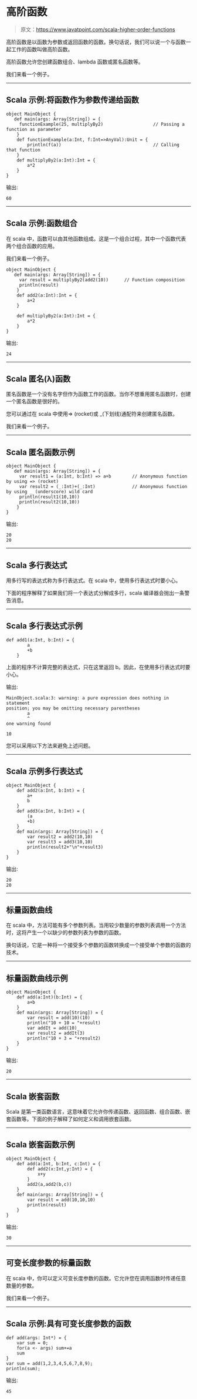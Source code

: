 # 高阶函数

> 原文：<https://www.javatpoint.com/scala-higher-order-functions>

高阶函数是以函数为参数或返回函数的函数。换句话说，我们可以说一个与函数一起工作的函数叫做高阶函数。

高阶函数允许您创建函数组合、lambda 函数或匿名函数等。

我们来看一个例子。

* * *

## Scala 示例:将函数作为参数传递给函数

```
object MainObject {
   def main(args: Array[String]) = {
     functionExample(25, multiplyBy2) 	 				// Passing a function as parameter
    }
    def functionExample(a:Int, f:Int=>AnyVal):Unit = {
        println(f(a))   								// Calling that function 
    }
    def multiplyBy2(a:Int):Int = {
        a*2
    }
}

```

输出:

```
60

```

* * *

## Scala 示例:函数组合

在 scala 中，函数可以由其他函数组成。这是一个组合过程，其中一个函数代表两个组合函数的应用。

我们来看一个例子。

```
object MainObject {
   def main(args: Array[String]) = {
     var result = multiplyBy2(add2(10))      // Function composition
     println(result)
    }
    def add2(a:Int):Int = {
        a+2
    }

    def multiplyBy2(a:Int):Int = {
        a*2
    }
}

```

输出:

```
24

```

* * *

## Scala 匿名(λ)函数

匿名函数是一个没有名字但作为函数工作的函数。当你不想重用匿名函数时，创建一个匿名函数是很好的。

您可以通过在 scala 中使用=> (rocket)或 _(下划线)通配符来创建匿名函数。

我们来看一个例子。

* * *

## Scala 匿名函数示例

```
object MainObject {
   def main(args: Array[String]) = {
     var result1 = (a:Int, b:Int) => a+b        // Anonymous function by using => (rocket)
     var result2 = (_:Int)+(_:Int)              // Anonymous function by using _ (underscore) wild card
     println(result1(10,10))
     println(result2(10,10))
    }
}

```

输出:

```
20
20

```

* * *

## Scala 多行表达式

用多行写的表达式称为多行表达式。在 scala 中，使用多行表达式时要小心。

下面的程序解释了如果我们将一个表达式分解成多行，scala 编译器会抛出一条警告消息。

* * *

## Scala 多行表达式示例

```
def add1(a:Int, b:Int) = {
        a
        +b
    }

```

上面的程序不计算完整的表达式，只在这里返回 b。因此，在使用多行表达式时要小心。

输出:

```
MainObject.scala:3: warning: a pure expression does nothing in statement 
position; you may be omitting necessary parentheses
        a
        ^
one warning found

10

```

您可以采用以下方法来避免上述问题。

* * *

## Scala 示例多行表达式

```
object MainObject {
    def add2(a:Int, b:Int) = {
        a+
        b
    }
    def add3(a:Int, b:Int) = {
        (a
        +b)
    }
    def main(args: Array[String]) = {
        var result2 = add2(10,10)
        var result3 = add3(10,10)
        println(result2+"\n"+result3)
    }
}

```

输出:

```
20
20

```

* * *

## 标量函数曲线

在 scala 中，方法可能有多个参数列表。当用较少数量的参数列表调用一个方法时，这将产生一个以缺少的参数列表为参数的函数。

换句话说，它是一种将一个接受多个参数的函数转换成一个接受单个参数的函数的技术。

* * *

## 标量函数曲线示例

```
object MainObject {
    def add(a:Int)(b:Int) = {
        a+b
    }
    def main(args: Array[String]) = {
        var result = add(10)(10)
        println("10 + 10 = "+result)
        var addIt = add(10)_
        var result2 = addIt(3)
        println("10 + 3 = "+result2)
    }
}

```

输出:

```
20

```

* * *

## Scala 嵌套函数

Scala 是第一类函数语言，这意味着它允许你传递函数、返回函数、组合函数、嵌套函数等。下面的例子解释了如何定义和调用嵌套函数。

* * *

## Scala 嵌套函数示例

```
object MainObject {
    def add(a:Int, b:Int, c:Int) = {
        def add2(x:Int,y:Int) = {
            x+y
        }
        add2(a,add2(b,c))
    }
    def main(args: Array[String]) = {
        var result = add(10,10,10)
        println(result)
    }
}

```

输出:

```
30

```

* * *

## 可变长度参数的标量函数

在 scala 中，你可以定义可变长度参数的函数。它允许您在调用函数时传递任意数量的参数。

我们来看一个例子。

* * *

## Scala 示例:具有可变长度参数的函数

```
def add(args: Int*) = {
    var sum = 0;
    for(a <- args) sum+=a
    sum
}
var sum = add(1,2,3,4,5,6,7,8,9);
println(sum);

```

输出:

```
45

```